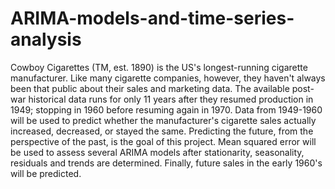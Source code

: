 # ARIMA-models-and-time-series-analysis

Cowboy Cigarettes (TM, est. 1890) is the US's longest-running cigarette manufacturer. Like many cigarette companies, however, they haven't always been that public about their sales and marketing data. The available post-war historical data runs for only 11 years after they resumed production in 1949; stopping in 1960 before resuming again in 1970. Data from 1949-1960 will be used to predict whether the manufacturer's cigarette sales actually increased, decreased, or stayed the same.  Predicting the future, from the perspective of the past, is the goal of this project.  Mean squared error will be used to assess several ARIMA models after stationarity, seasonality, residuals and trends are determined.  Finally, future sales in the early 1960's will be predicted.
